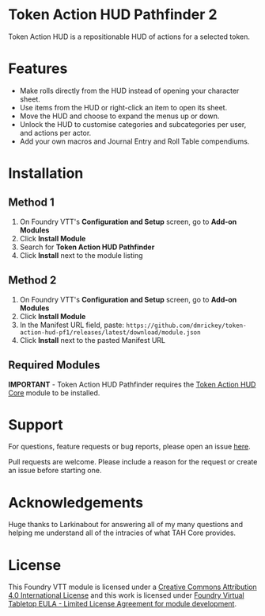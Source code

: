 # Token Action HUD Pathfinder 2

Token Action HUD is a repositionable HUD of actions for a selected token.

# Features
- Make rolls directly from the HUD instead of opening your character sheet.
- Use items from the HUD or right-click an item to open its sheet.
- Move the HUD and choose to expand the menus up or down.
- Unlock the HUD to customise categories and subcategories per user, and actions per actor.
- Add your own macros and Journal Entry and Roll Table compendiums.

# Installation

## Method 1
1. On Foundry VTT's **Configuration and Setup** screen, go to **Add-on Modules**
2. Click **Install Module**
3. Search for **Token Action HUD Pathfinder** 
4. Click **Install** next to the module listing

## Method 2
1. On Foundry VTT's **Configuration and Setup** screen, go to **Add-on Modules**
2. Click **Install Module**
3. In the Manifest URL field, paste: `https://github.com/dmrickey/token-action-hud-pf1/releases/latest/download/module.json`
4. Click **Install** next to the pasted Manifest URL

## Required Modules

**IMPORTANT** - Token Action HUD Pathfinder requires the [Token Action HUD Core](https://foundryvtt.com/packages/token-action-hud-core) module to be installed.

# Support

For questions, feature requests or bug reports, please open an issue [here](https://github.com/dmrickey/token-action-hud-pf1/issues).

Pull requests are welcome. Please include a reason for the request or create an issue before starting one.

# Acknowledgements

Huge thanks to Larkinabout for answering all of my many questions and helping me understand all of the intracies of what TAH Core provides.

# License

This Foundry VTT module is licensed under a [Creative Commons Attribution 4.0 International License](https://creativecommons.org/licenses/by/4.0/) and this work is licensed under [Foundry Virtual Tabletop EULA - Limited License Agreement for module development](https://foundryvtt.com/article/license/).
